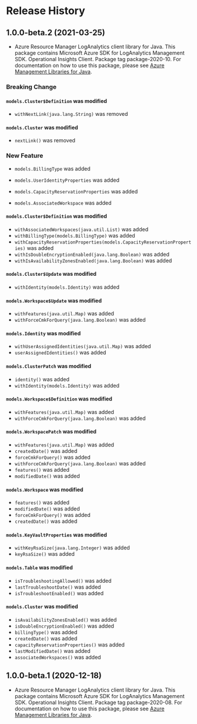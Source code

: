 # Release History

## 1.0.0-beta.2 (2021-03-25)

- Azure Resource Manager LogAnalytics client library for Java. This package contains Microsoft Azure SDK for LogAnalytics Management SDK. Operational Insights Client. Package tag package-2020-10. For documentation on how to use this package, please see [Azure Management Libraries for Java](https://aka.ms/azsdk/java/mgmt).

### Breaking Change

#### `models.Cluster$Definition` was modified

* `withNextLink(java.lang.String)` was removed

#### `models.Cluster` was modified

* `nextLink()` was removed

### New Feature

* `models.BillingType` was added

* `models.UserIdentityProperties` was added

* `models.CapacityReservationProperties` was added

* `models.AssociatedWorkspace` was added

#### `models.Cluster$Definition` was modified

* `withAssociatedWorkspaces(java.util.List)` was added
* `withBillingType(models.BillingType)` was added
* `withCapacityReservationProperties(models.CapacityReservationProperties)` was added
* `withIsDoubleEncryptionEnabled(java.lang.Boolean)` was added
* `withIsAvailabilityZonesEnabled(java.lang.Boolean)` was added

#### `models.Cluster$Update` was modified

* `withIdentity(models.Identity)` was added

#### `models.Workspace$Update` was modified

* `withFeatures(java.util.Map)` was added
* `withForceCmkForQuery(java.lang.Boolean)` was added

#### `models.Identity` was modified

* `withUserAssignedIdentities(java.util.Map)` was added
* `userAssignedIdentities()` was added

#### `models.ClusterPatch` was modified

* `identity()` was added
* `withIdentity(models.Identity)` was added

#### `models.Workspace$Definition` was modified

* `withFeatures(java.util.Map)` was added
* `withForceCmkForQuery(java.lang.Boolean)` was added

#### `models.WorkspacePatch` was modified

* `withFeatures(java.util.Map)` was added
* `createdDate()` was added
* `forceCmkForQuery()` was added
* `withForceCmkForQuery(java.lang.Boolean)` was added
* `features()` was added
* `modifiedDate()` was added

#### `models.Workspace` was modified

* `features()` was added
* `modifiedDate()` was added
* `forceCmkForQuery()` was added
* `createdDate()` was added

#### `models.KeyVaultProperties` was modified

* `withKeyRsaSize(java.lang.Integer)` was added
* `keyRsaSize()` was added

#### `models.Table` was modified

* `isTroubleshootingAllowed()` was added
* `lastTroubleshootDate()` was added
* `isTroubleshootEnabled()` was added

#### `models.Cluster` was modified

* `isAvailabilityZonesEnabled()` was added
* `isDoubleEncryptionEnabled()` was added
* `billingType()` was added
* `createdDate()` was added
* `capacityReservationProperties()` was added
* `lastModifiedDate()` was added
* `associatedWorkspaces()` was added

## 1.0.0-beta.1 (2020-12-18)

- Azure Resource Manager LogAnalytics client library for Java. This package contains Microsoft Azure SDK for LogAnalytics Management SDK. Operational Insights Client. Package tag package-2020-08. For documentation on how to use this package, please see [Azure Management Libraries for Java](https://aka.ms/azsdk/java/mgmt).
